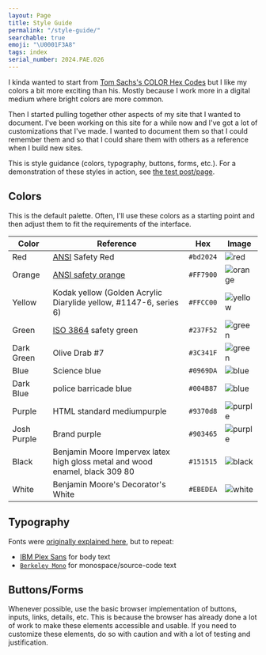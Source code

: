 ```yaml
---
layout: Page
title: Style Guide
permalink: "/style-guide/"
searchable: true
emoji: "\U0001F3A8"
tags: index
serial_number: 2024.PAE.026
---
```

I kinda wanted to start from [Tom Sachs's COLOR Hex Codes](https://www.joshbeckman.org/blog/tom-sachs-colors) but I like my colors a bit more exciting than his. Mostly because I work more in a digital medium where bright colors are more common.

Then I started pulling together other aspects of my site that I wanted to document. I've been working on this site for a while now and I've got a lot of customizations that I've made. I wanted to document them so that I could remember them and so that I could share them with others as a reference when I build new sites.

This is style guidance (colors, typography, buttons, forms, etc.). For a demonstration of these styles in action, see [the test post/page](/blog/test).

## Colors

This is the default palette. Often, I'll use these colors as a starting point and then adjust them to fit the requirements of the interface.

| Color | Reference | Hex | Image |
|--|--|--|--|
| Red | [ANSI](https://en.wikipedia.org/wiki/ANSI_Z535) Safety Red | `#bd2024` | ![red](https://www.thecolorapi.com/id?format=svg&named=false&hex=bd2024) |
| Orange | [ANSI safety orange](https://en.wikipedia.org/wiki/Safety_orange) | `#FF7900` | ![orange](https://www.thecolorapi.com/id?format=svg&named=false&hex=FF7900) |
| Yellow | Kodak yellow (Golden Acrylic Diarylide yellow, #1147-6, series 6) | `#FFCC00` | ![yellow](https://www.thecolorapi.com/id?format=svg&named=false&hex=ffcc00) |
| Green | [ISO 3864](https://en.wikipedia.org/wiki/ISO_3864) safety green | `#237F52` | ![green](https://www.thecolorapi.com/id?format=svg&named=false&hex=237F52) |
| Dark Green | Olive Drab #7 | `#3C341F` | ![green](https://www.thecolorapi.com/id?format=svg&named=false&hex=3C341F) |
| Blue | Science blue | `#0969DA` | ![blue](https://www.thecolorapi.com/id?format=svg&named=false&hex=0969DA) |
| Dark Blue | police barricade blue | `#004B87` | ![blue](https://www.thecolorapi.com/id?format=svg&named=false&hex=004B87) |
| Purple | HTML standard mediumpurple | `#9370d8` | ![purple](https://www.thecolorapi.com/id?format=svg&named=false&hex=9370d8) |
| Josh Purple | Brand purple | `#903465` | ![purple](https://www.thecolorapi.com/id?format=svg&named=false&hex=903465) |
| Black | Benjamin Moore Impervex latex high gloss metal and wood enamel, black 309 80 | `#151515` | ![black](https://www.thecolorapi.com/id?format=svg&named=false&hex=151515) |
| White | Benjamin Moore's Decorator's White | `#EBEDEA` | ![white](https://www.thecolorapi.com/id?format=svg&named=false&hex=ebedea) |

## Typography

Fonts were [originally explained here](https://www.joshbeckman.org/blog/my-favorite-fonts), but to repeat:
- [IBM Plex Sans](https://www.ibm.com/plex/) for body text
- [`Berkeley Mono`](https://berkeleygraphics.com/typefaces/berkeley-mono/) for monospace/source-code text

## Buttons/Forms

Whenever possible, use the basic browser implementation of buttons, inputs, links, details, etc. This is because the browser has already done a lot of work to make these elements accessible and usable. If you need to customize these elements, do so with caution and with a lot of testing and justification.
